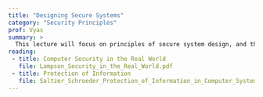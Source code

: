 ```yaml
---
title: "Designing Secure Systems"
category: "Security Principles"
prof: Vyas
summary: >
  This lecture will focus on principles of secure system design, and the three “AU”’s: authentication, authorization, and audit.
reading:
 - title: Computer Security in the Real World
   file: Lampson_Security_in_the_Real_World.pdf
 - title: Protection of Information
   file: Saltzer_Schroeder_Protection_of_Information_in_Computer_Systems.pdf
---
```


